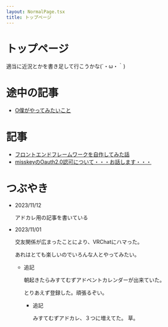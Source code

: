 ```yaml
---
layout: NormalPage.tsx
title: トップページ
---
```


# トップページ

適当に近況とかを書き足して行こうかな(´・ω・｀)

# 途中の記事

- [O僕がやってみたいこと](./draft/2023-12/yattemitai.html)

# 記事

- [フロントエンドフレームワークを自作してみた話](./draft/mistems-advent-2023.html)
- [misskeyのOauth2.0認可について・・・お話します・・・](./draft/misskey-oauth2.html)

# つぶやき

- 2023/11/12

  アドカレ用の記事を書いている

- 2023/11/01

  交友関係が広まったことにより、VRChatにハマった。

  あれはとても楽しいのでいろんな人とやってみたい。

  - 追記

    朝起きたらみすてむずアドベントカレンダーが出来ていた。

    とりあえず登録した。頑張るぞい。

    - 追記

      みすてむずアドカレ、３つに増えてた。
      草。